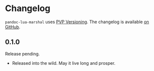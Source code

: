 # Changelog

`pandoc-lua-marshal` uses [PVP Versioning][1].
The changelog is available [on GitHub][2].

## 0.1.0

Release pending.

* Released into the wild. May it live long and prosper.

[1]: https://pvp.haskell.org
[2]: https://github.com/tarleb/hslua-pandoc-types/releases
